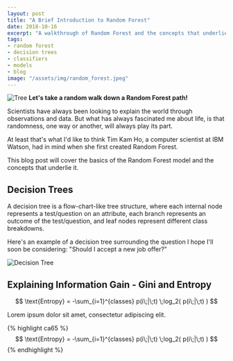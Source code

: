 ```yaml
---
layout: post
title: "A Brief Introduction to Random Forest"
date: 2018-10-16
excerpt: "A walkthrough of Random Forest and the concepts that underlie it."
tags:
- random forest
- decision trees
- classifiers
- models
- blog
image: "/assets/img/random_forest.jpeg"
---
```

![Tree]({{"/assets/img/random_forest.jpeg"}})
**Let's take a random walk down a Random Forest path!**

Scientists have always been looking to explain the world through observations and data. But what has always fascinated me about life, is that randomness, one way or another, will always play its part.

At least that's what I'd like to think Tim Kam Ho, a computer scientist at IBM Watson, had in mind when she first created Random Forest.

This blog post will cover the basics of the Random Forest model and the concepts that underlie it.

## Decision Trees

A decision tree is a flow-chart-like tree structure, where each internal node represents a test/question on an attribute, each branch represents an outcome of the test/question, and leaf nodes represent different class breakdowns.

Here's an example of a decision tree surrounding the question I hope I'll soon be considering: "Should I accept a new job offer?"

![Decision Tree]({{"/assets/img/decision_tree.png"}})

## Explaining Information Gain - Gini and Entropy

$$ \text{Entropy} = -\sum_{i=1}^{classes} p(i\;|\;t) \;log_2( p(i\;|\;t) ) $$

Lorem ipsum dolor sit amet, consectetur adipiscing elit.

{% highlight ca65 %}
$$ \text{Entropy} = -\sum_{i=1}^{classes} p(i\;|\;t) \;log_2( p(i\;|\;t) ) $$
{% endhighlight %}
